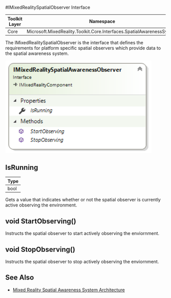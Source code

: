 #IMixedRealitySpatialObserver Interface

| Toolkit Layer | Namespace |
| --- | --- |
| Core | Microsoft.MixedReality.Toolkit.Core.Interfaces.SpatialAwarenessSystem |

The IMixedRealitySpatialObserver is the interface that defines the requirements for platform specific spatial observers which provide data to the spatial awareness system.

<img src="Images/IMixedRealitySpatialObserver.png">

## IsRunning

| Type |
| --- |
| bool |

Gets a value that indicates whether or not the spatial observer is currently active observing the environment.

## void StartObserving()

Instructs the spatial observer to start actively observing the enviornment.

## void StopObserving()

Instructs the spatial observer to stop actively observing the enviornment.

## See Also

- [Mixed Reality Spatial Awareness System Architecture](SpatialAwarenessSystemArchitecture.md)

